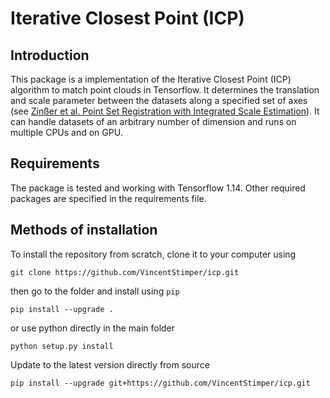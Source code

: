 # Iterative Closest Point (ICP)

## Introduction

This package is a implementation of the Iterative Closest Point (ICP) algorithm to match point clouds in Tensorflow.
It determines the translation and scale parameter between the datasets along a specified set of axes (see [Zinßer et al. 
Point Set Registration with Integrated Scale Estimation](http://www5.informatik.uni-erlangen.de/Forschung/Publikationen/2005/Zinsser05-PSR.pdf)).
It can handle datasets of an arbitrary number of dimension and runs on multiple CPUs and on GPU.


## Requirements

The package is tested and working with Tensorflow 1.14. Other required packages are specified in the requirements file.


## Methods of installation

To install the repository from scratch, clone it to your computer using

```
git clone https://github.com/VincentStimper/icp.git
```

then go to the folder and install using `pip`

```
pip install --upgrade .
```

or use python directly in the main folder

```
python setup.py install
```



Update to the latest version directly from source

```
pip install --upgrade git+https://github.com/VincentStimper/icp.git
```
